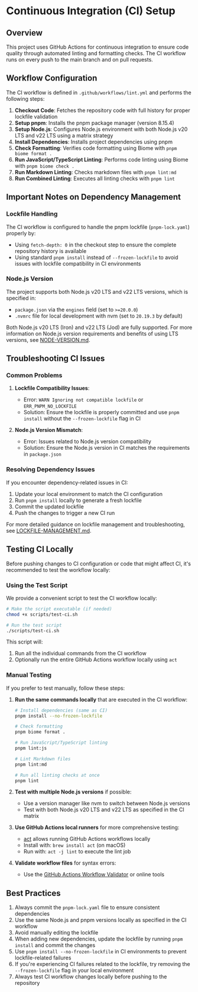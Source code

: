 # Continuous Integration (CI) Setup

## Overview

This project uses GitHub Actions for continuous integration to ensure code quality through automated linting and formatting checks. The CI workflow runs on every push to the main branch and on pull requests.

## Workflow Configuration

The CI workflow is defined in `.github/workflows/lint.yml` and performs the following steps:

1. **Checkout Code**: Fetches the repository code with full history for proper lockfile validation
2. **Setup pnpm**: Installs the pnpm package manager (version 8.15.4)
3. **Setup Node.js**: Configures Node.js environment with both Node.js v20 LTS and v22 LTS using a matrix strategy
4. **Install Dependencies**: Installs project dependencies using pnpm
5. **Check Formatting**: Verifies code formatting using Biome with `pnpm biome format .`
6. **Run JavaScript/TypeScript Linting**: Performs code linting using Biome with `pnpm biome check .`
7. **Run Markdown Linting**: Checks markdown files with `pnpm lint:md`
8. **Run Combined Linting**: Executes all linting checks with `pnpm lint`

## Important Notes on Dependency Management

### Lockfile Handling

The CI workflow is configured to handle the pnpm lockfile (`pnpm-lock.yaml`) properly by:

- Using `fetch-depth: 0` in the checkout step to ensure the complete repository history is available
- Using standard `pnpm install` instead of `--frozen-lockfile` to avoid issues with lockfile compatibility in CI environments

### Node.js Version

The project supports both Node.js v20 LTS and v22 LTS versions, which is specified in:

- `package.json` via the `engines` field (set to `>=20.0.0`)
- `.nvmrc` file for local development with nvm (set to `20.19.3` by default)

Both Node.js v20 LTS (Iron) and v22 LTS (Jod) are fully supported. For more information on Node.js version requirements and benefits of using LTS versions, see [NODE-VERSION.md](./NODE-VERSION.md).

## Troubleshooting CI Issues

### Common Problems

1. **Lockfile Compatibility Issues**:
   - Error: `WARN Ignoring not compatible lockfile` or `ERR_PNPM_NO_LOCKFILE`
   - Solution: Ensure the lockfile is properly committed and use `pnpm install` without the `--frozen-lockfile` flag in CI

2. **Node.js Version Mismatch**:
   - Error: Issues related to Node.js version compatibility
   - Solution: Ensure the Node.js version in CI matches the requirements in `package.json`

### Resolving Dependency Issues

If you encounter dependency-related issues in CI:

1. Update your local environment to match the CI configuration
2. Run `pnpm install` locally to generate a fresh lockfile
3. Commit the updated lockfile
4. Push the changes to trigger a new CI run

For more detailed guidance on lockfile management and troubleshooting, see [LOCKFILE-MANAGEMENT.md](./LOCKFILE-MANAGEMENT.md).

## Testing CI Locally

Before pushing changes to CI configuration or code that might affect CI, it's recommended to test the workflow locally:

### Using the Test Script

We provide a convenient script to test the CI workflow locally:

```bash
# Make the script executable (if needed)
chmod +x scripts/test-ci.sh

# Run the test script
./scripts/test-ci.sh
```

This script will:
1. Run all the individual commands from the CI workflow
2. Optionally run the entire GitHub Actions workflow locally using `act`

### Manual Testing

If you prefer to test manually, follow these steps:

1. **Run the same commands locally** that are executed in the CI workflow:
   ```bash
   # Install dependencies (same as CI)
   pnpm install --no-frozen-lockfile
   
   # Check formatting
   pnpm biome format .
   
   # Run JavaScript/TypeScript linting
   pnpm lint:js
   
   # Lint Markdown files
   pnpm lint:md
   
   # Run all linting checks at once
   pnpm lint
   ```

2. **Test with multiple Node.js versions** if possible:
   - Use a version manager like nvm to switch between Node.js versions
   - Test with both Node.js v20 LTS and v22 LTS as specified in the CI matrix

3. **Use GitHub Actions local runners** for more comprehensive testing:
   - [act](https://github.com/nektos/act) allows running GitHub Actions workflows locally
   - Install with: `brew install act` (on macOS)
   - Run with: `act -j lint` to execute the lint job

4. **Validate workflow files** for syntax errors:
   - Use the [GitHub Actions Workflow Validator](https://github.com/marketplace/actions/workflow-validator) or online tools

## Best Practices

1. Always commit the `pnpm-lock.yaml` file to ensure consistent dependencies
2. Use the same Node.js and pnpm versions locally as specified in the CI workflow
3. Avoid manually editing the lockfile
4. When adding new dependencies, update the lockfile by running `pnpm install` and commit the changes
5. Use `pnpm install --no-frozen-lockfile` in CI environments to prevent lockfile-related failures
6. If you're experiencing CI failures related to the lockfile, try removing the `--frozen-lockfile` flag in your local environment
7. Always test CI workflow changes locally before pushing to the repository